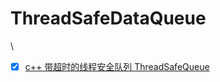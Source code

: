 # ThreadSafeDataQueue
\
- [x] [c++ 带超时的线程安全队列 ThreadSafeQueue](https://blog.csdn.net/wanggao_1990/article/details/103584882)<br />
